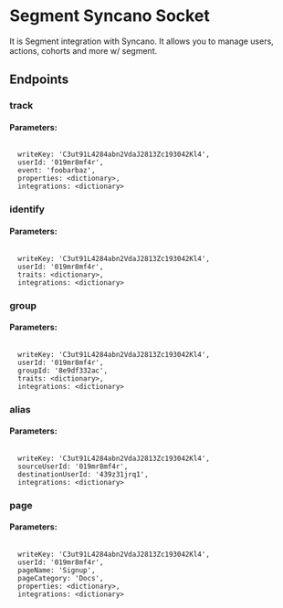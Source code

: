 # Segment Syncano Socket

It is Segment integration with Syncano. It allows you to manage users, actions, cohorts and more w/ segment.

## Endpoints

### track

#### Parameters:
```

  writeKey: 'C3ut91L4284abn2VdaJ2813Zc193042Kl4',
  userId: '019mr8mf4r',
  event: 'foobarbaz',
  properties: <dictionary>,
  integrations: <dictionary>
```


### identify

#### Parameters:
```

  writeKey: 'C3ut91L4284abn2VdaJ2813Zc193042Kl4',
  userId: '019mr8mf4r',
  traits: <dictionary>,
  integrations: <dictionary>
```


### group

#### Parameters:
```

  writeKey: 'C3ut91L4284abn2VdaJ2813Zc193042Kl4',
  userId: '019mr8mf4r',
  groupId: '8e9df332ac',
  traits: <dictionary>,
  integrations: <dictionary>
```


### alias

#### Parameters:
```

  writeKey: 'C3ut91L4284abn2VdaJ2813Zc193042Kl4',
  sourceUserId: '019mr8mf4r',
  destinationUserId: '439z31jrq1',
  integrations: <dictionary>
```


### page

#### Parameters:
```

  writeKey: 'C3ut91L4284abn2VdaJ2813Zc193042Kl4',
  userId: '019mr8mf4r',
  pageName: 'Signup',
  pageCategory: 'Docs',
  properties: <dictionary>,
  integrations: <dictionary>
```

